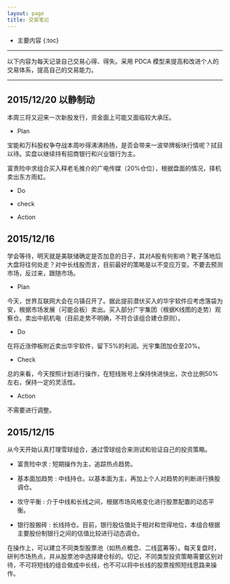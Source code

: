 ```yaml
---
layout: page
title: 交易笔记
---
```


* 主要内容
{:toc}

---

以下内容为每天记录自己交易心得、得失。采用 PDCA 模型来提高和改进个人的交易体系，提高自己的交易能力。

---

## 2015/12/20 以静制动

本周三将又迎来一次新股发行，资金面上可能又面临较大承压。

* Plan

宝能和万科股权争夺战本周吵得沸沸扬扬，是否会带来一波举牌板块行情呢？拭目以待。实盘以继续持有招商银行和兴业银行为主。

富贵险中求组合买入释老毛推介的广电传媒（20%仓位），根据盘面的情况，择机卖出东方雨虹。

* Do

* check

* Action

## 2015/12/16 

学会等待，明天就是美联储确定是否加息的日子，其对A股有何影响？靴子落地后大盘将往何处走？对中长线股而言，目前最好的策略是以不变应万变。不要去预测市场，反过来，跟随市场。

* Plan

今天，世界互联网大会在乌镇召开了。据此提前潜伏买入的华宇软件应考虑落袋为安，根据市场发展（可能会板）卖出。买入部分广宇集团（根据K线图的走势）观察仓。卖出中航机电（目前走势不明确，不符合该组合建仓原则）。

* Do

在将近涨停板附近卖出华宇软件，留下5%的利润。光宇集团加仓至20%。

* Check

总的来看，今天按照计划进行操作，在短线账号上保持快进快出，次仓比例50%左右，保持一定的灵活性。

* Action

不需要进行调整。

## 2015/12/15

从今天开始认真打理雪球组合，通过雪球组合来测试和验证自己的投资策略。

* 富贵险中求
: 短期操作为主，追踪热点趋势。

* 基本面加趋势
: 中线持仓。以基本面为主，再加上个人对趋势的判断进行换股调仓。

* 攻守平衡
: 介于中线和长线之间，根据市场风格变化进行股票配置的动态平衡。

* 银行股搬砖
: 长线持仓。目前，银行股估值处于相对和觉得地位，本组合根据主要股份制银行之间的估值比较进行动态调仓。

在操作上，可以建立不同类型股票池（如热点概念、二线蓝筹等）。每天复盘时，研判市场热点，并从股票池中选择建仓标的。切记，不同类型投资策略需要区别对待，不可将短线的组合做成中长线，也不可以将中长线的股票按照短线思路来操作。

